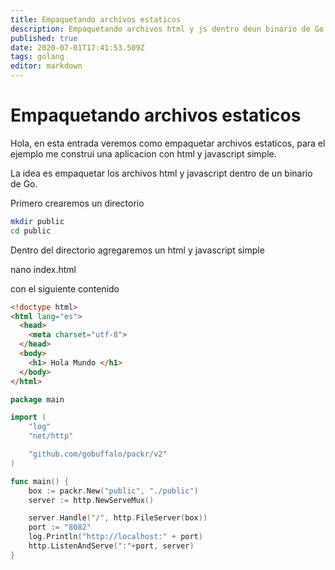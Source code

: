 ```yaml
---
title: Empaquetando archivos estaticos
description: Empaquetando archivos html y js dentro deun binario de Go
published: true
date: 2020-07-01T17:41:53.509Z
tags: golang
editor: markdown
---
```


# Empaquetando archivos estaticos

Hola, en esta entrada veremos como empaquetar archivos estaticos, 
para el ejemplo me construi una aplicacion con html y javascript simple.

La idea es empaquetar los archivos html y javascript dentro de un binario de Go.

Primero crearemos un directorio 
```bash
mkdir public
cd public
```
Dentro del directorio agregaremos un html y javascript simple

nano index.html

con el siguiente contenido
```html
<!doctype html>
<html lang="es">
  <head>
    <meta charset="utf-8">
  </head>
  <body>
  	<h1> Hola Mundo </h1>
  </body>
</html>
```

```go
package main

import (
	"log"
	"net/http"

	"github.com/gobuffalo/packr/v2"
)

func main() {
	box := packr.New("public", "./public")
	server := http.NewServeMux()

	server.Handle("/", http.FileServer(box))
	port := "8082"
	log.Println("http://localhost:" + port)
	http.ListenAndServe(":"+port, server)
}
```



